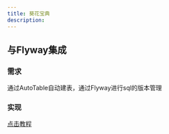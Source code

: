 ```yaml
---
title: 葵花宝典
description:
---
```


## 与Flyway集成

### 需求

通过AutoTable自动建表，通过Flyway进行sql的版本管理

### 实现

[点击教程](/指南/自定义/SQL记录.html#_2、自定义实现类)
